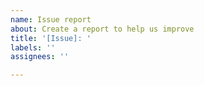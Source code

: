 ```yaml
---
name: Issue report
about: Create a report to help us improve
title: '[Issue]: '
labels: ''
assignees: ''

---
```


<!-- When reporting an issue always attach the device diagnostics (see Settings/Device&Services/Daikin Residential Controller including Altherma/Download diagnostics). Remove all tokens and passwords from the device diagnostics before attaching it to this issue. 

When you have an issue about missing or incorrect data compared to the Onecta app please attach also some screenshots of the Onecta app. Please enable the debug log as described in the readme.md and attach the log also to this issue.-->
